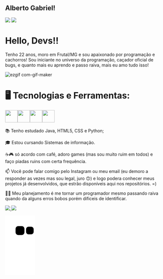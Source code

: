 ## Alberto Gabriel!
<div>
<a href="https://instagram.com/alberto_gabriel_r?igshid=YzgyMTM2MGM=" target="_blank"><img src="https://img.shields.io/badge/-Instagram-%23E4405F?style=for-the-badge&logo=instagram&logoColor=white" target="_blank"></a>
<a href="https://www.linkedin.com/in/alberto-gabriel-1b7bb9238" target="_blank"><img src="https://img.shields.io/badge/-LinkedIn-%230077B5?style=for-the-badge&logo=linkedin&logoColor=white" target="_blank"></a>
</div>

# Hello, Devs!!

Tenho 22 anos, moro em Frutal/MG e sou apaixonado por programação e cachorros! Sou iniciante no universo da programação, caçador oficial de bugs, e quanto mais eu aprendo e passo raiva, mais eu amo tudo isso!

![ezgif com-gif-maker](https://user-images.githubusercontent.com/106332036/215154166-5d4ac22a-22c2-4742-b25b-6d32814e9fa8.gif)  

# 🖥️ Tecnologias e Ferramentas:

<img src="https://cdn.jsdelivr.net/gh/devicons/devicon/icons/html5/html5-original-wordmark.svg" width="40" height="40" /><img src="https://cdn.jsdelivr.net/gh/devicons/devicon/icons/css3/css3-original-wordmark.svg" width="40" height="40" /><img src="https://cdn.jsdelivr.net/gh/devicons/devicon/icons/javascript/javascript-original.svg" width="40" height="40" /><img src="https://cdn.jsdelivr.net/gh/devicons/devicon/icons/python/python-original.svg" width="40" height="40" />


📚 Tenho estudado Java, HTML5, CSS e Python;

🎓 Estou cursando Sistemas de informação.

☕🎮 só acordo com café, adoro games (mas sou muito ruim em todos) e faço piadas ruins com certa frequência.

📫 Você pode falar comigo pelo Instagram ou meu email (eu demoro a responder as vezes mas sou legal, juro 🙃) e logo podera conhecer meus projetos já desenvolvidos, que estrão disponíveis aqui nos repositórios. =)

🧑‍💻 Meu planejamento é me tornar um programador mesmo passando raiva quando da alguns erros bobos porém dificeis de identificar.

<div>
<a href="https://github.com/detstrucker01">
<img height="180em" src="https://github-readme-stats.vercel.app/api/top-langs/?username=detstrucker01&layout=compact&langs_count=7&theme=dracula"/>
<img height="180em" src="https://github-readme-stats.vercel.app/api?username=detstrucker01&show_icons=true&theme=dracula&include_all_commits=true&count_private=true"/>



![Snake animation](https://github.com/DevBatista1/DevBatista1/blob/output/github-contribution-grid-snake.svg)


</div>

